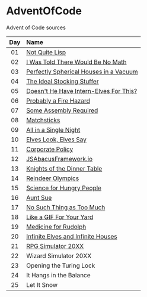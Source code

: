 # AdventOfCode
Advent of Code sources

| Day | Name                                                       |
|:---:|:-----------------------------------------------------------|
| 01  | [Not Quite Lisp](./Day01/main.cpp)                         |
| 02  | [I Was Told There Would Be No Math](./Day02/main.cpp)      |
| 03  | [Perfectly Spherical Houses in a Vacuum](./Day03/main.cpp) |
| 04  | [The Ideal Stocking Stuffer](./Day04/main.cpp)             |
| 05  | [Doesn't He Have Intern-Elves For This?](./Day05/main.cpp) |
| 06  | [Probably a Fire Hazard](./Day06/main.cpp)                 |
| 07  | [Some Assembly Required](./Day07/main.cpp)                 |
| 08  | [Matchsticks](./Day08/main.cpp)                            |
| 09  | [All in a Single Night](./Day09/main.cpp)                  |
| 10  | [Elves Look, Elves Say](./Day10/main.cpp)                  |
| 11  | [Corporate Policy](./Day11/main.cpp)                       |
| 12  | [JSAbacusFramework.io](./Day12/main.cpp)                   |
| 13  | [Knights of the Dinner Table](./Day13/main.cpp)            |
| 14  | [Reindeer Olympics](./Day14/main.cpp)                      |
| 15  | [Science for Hungry People](./Day15/main.cpp)              |
| 16  | [Aunt Sue](./Day16/main.cpp)                               |
| 17  | [No Such Thing as Too Much](./Day17/main.cpp)              |
| 18  | [Like a GIF For Your Yard](./Day18/main.cpp)               |
| 19  | [Medicine for Rudolph](./Day19/main.cpp)                   |
| 20  | [Infinite Elves and Infinite Houses](./Day20/main.cpp)     |
| 21  | [RPG Simulator 20XX](./Day21/main.cpp)                     |
| 22  | Wizard Simulator 20XX                                      |
| 23  | Opening the Turing Lock                                    |
| 24  | It Hangs in the Balance                                    |
| 25  | Let It Snow                                                |